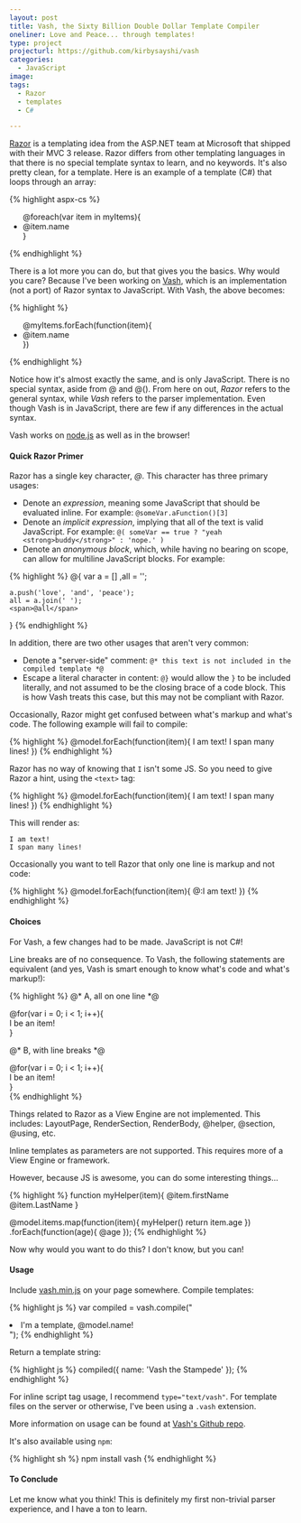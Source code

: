 ```yaml
---
layout: post
title: Vash, the Sixty Billion Double Dollar Template Compiler
oneliner: Love and Peace... through templates!
type: project
projecturl: https://github.com/kirbysayshi/vash
categories:
  - JavaScript
image:
tags:
  - Razor
  - templates
  - C#

---
```


[Razor](http://weblogs.asp.net/scottgu/archive/2010/07/02/introducing-razor.aspx) is a templating idea from the ASP.NET team at Microsoft that shipped with their MVC 3 release. Razor differs from other templating languages in that there is no special template syntax to learn, and no keywords. It's also pretty clean, for a template. Here is an example of a template (C#) that loops through an array:

{% highlight aspx-cs  %}
<ul id="theBigList">
@foreach(var item in myItems){
    <li class="@( i % 2 == 0 ? 'even' : 'odd' )">@item.name</li>
}
</ul>
{% endhighlight %}

There is a lot more you can do, but that gives you the basics. Why would you care? Because I've been working on [Vash](https://github.com/kirbysayshi/vash), which is an implementation (not a port) of Razor syntax to JavaScript. With Vash, the above becomes:

{% highlight %}
<ul id="theBigList">
@myItems.forEach(function(item){
    <li class="@( i % 2 === 0 ? 'even' : 'odd' )">@item.name</li>
})
</ul>
{% endhighlight %}

Notice how it's almost exactly the same, and is only JavaScript. There is no special syntax, aside from @ and @(). From here on out, _Razor_ refers to the general syntax, while _Vash_ refers to the parser implementation. Even though Vash is in JavaScript, there are few if any differences in the actual syntax.

Vash works on [node.js](http://nodejs.org) as well as in the browser!

#### Quick Razor Primer

Razor has a single key character, _@_. This character has three primary usages:

* Denote an _expression_, meaning some JavaScript that should be evaluated inline. For example: `@someVar.aFunction()[3]`
* Denote an _implicit expression_, implying that all of the text is valid JavaScript. For example: `@( someVar == true ? "yeah <strong>buddy</strong>" : 'nope.' )`
* Denote an _anonymous block_, which, while having no bearing on scope, can allow for multiline JavaScript blocks. For example:

{% highlight %}
@{
    var  a = []
        ,all = '';
    
    a.push('love', 'and', 'peace');
    all = a.join(' ');
    <span>@all</span>
}
{% endhighlight %}

In addition, there are two other usages that aren't very common:

* Denote a "server-side" comment: `@* this text is not included in the compiled template *@`
* Escape a literal character in content: `@}` would allow the `}` to be included literally, and not assumed to be the closing brace of a code block. This is how Vash treats this case, but this may not be compliant with Razor.

Occasionally, Razor might get confused between what's markup and what's code. The following example will fail to compile:

{% highlight %}
@model.forEach(function(item){
    I am text!
    I span many lines!
})
{% endhighlight %}

Razor has no way of knowing that `I` isn't some JS. So you need to give Razor a hint, using the `<text>` tag:

{% highlight %}
@model.forEach(function(item){
    <text>
        I am text!
        I span many lines!
    </text>
})
{% endhighlight %}

This will render as:

    I am text!
    I span many lines!

Occasionally you want to tell Razor that only one line is markup and not code:

{% highlight %}
@model.forEach(function(item){
    @:I am text!
})
{% endhighlight %}


#### Choices

For Vash, a few changes had to be made. JavaScript is not C#! 

Line breaks are of no consequence. To Vash, the following statements are equivalent (and yes, Vash is smart enough to know what's code and what's markup!):

{% highlight %}
@* A, all on one line *@
<div class="how"> @for(var i = 0; i < 1; i++){ <div class="item-@i">I be an item!</div> } </div>

@* B, with line breaks *@
<div class="how"> 
@for(var i = 0; i < 1; i++){ 
    <div class="item-@i">I be an item!</div> 
} 
</div>
{% endhighlight %}

Things related to Razor as a View Engine are not implemented. This includes: LayoutPage, RenderSection, RenderBody, @helper, @section, @using, etc.

Inline templates as parameters are not supported. This requires more of a View Engine or framework.

However, because JS is awesome, you can do some interesting things...

{% highlight %}
function myHelper(item){
    <td>@item.firstName</td>
    <td>@item.LastName</td>
}

@model.items.map(function(item){
    myHelper()
    return item.age
})
.forEach(function(age){
    <td>@age</td>
});
{% endhighlight %}

Now why would you want to do this? I don't know, but you can!

#### Usage

Include [vash.min.js](https://github.com/kirbysayshi/Vash/blob/master/build/vash.min.js) on your page somewhere. Compile templates:

{% highlight js  %}
var compiled = vash.compile("<li>I'm a template, @model.name!</li>");
{% endhighlight %}

Return a template string:

{% highlight js  %}
compiled({ name: 'Vash the Stampede' });
{% endhighlight %}

For inline script tag usage, I recommend `type="text/vash"`. For template files on the server or otherwise, I've been using a `.vash` extension.

More information on usage can be found at [Vash's Github repo](https://github.com/kirbysayshi/vash).

It's also available using `npm`:

{% highlight sh %}
npm install vash
{% endhighlight %}

#### To Conclude

Let me know what you think! This is definitely my first non-trivial parser experience, and I have a ton to learn. 
